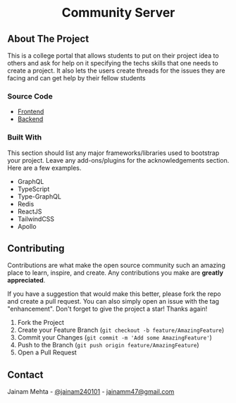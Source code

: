 
<!-- PROJECT LOGO -->
<br />
<div align="center">
  <h1 align="center">Community Server </h1>
</div>



<!-- ABOUT THE PROJECT -->
## About The Project
This is a college portal that allows students to put on their project idea to others and ask for help on it specifying the techs skills that one needs to create a project. 
It also lets the users create threads for the issues they are facing and can get help by their fellow students

### Source Code
<ul>
  <li><a href="https://github.com/jainam240101/JazzBike/tree/Frontend">Frontend </a></li>
  <li><a href="https://github.com/jainam240101/JazzBike">Backend</a></li>
</ul>  


### Built With

This section should list any major frameworks/libraries used to bootstrap your project. Leave any add-ons/plugins for the acknowledgements section. Here are a few examples.

* GraphQL
* TypeScript
* Type-GraphQL
* Redis
* ReactJS
* TailwindCSS
* Apollo

## Contributing

Contributions are what make the open source community such an amazing place to learn, inspire, and create. Any contributions you make are **greatly appreciated**.

If you have a suggestion that would make this better, please fork the repo and create a pull request. You can also simply open an issue with the tag "enhancement".
Don't forget to give the project a star! Thanks again!

1. Fork the Project
2. Create your Feature Branch (`git checkout -b feature/AmazingFeature`)
3. Commit your Changes (`git commit -m 'Add some AmazingFeature'`)
4. Push to the Branch (`git push origin feature/AmazingFeature`)
5. Open a Pull Request

<!-- CONTACT -->
## Contact

Jainam Mehta - [@jainam240101](https://twitter.com/jainam240101) - jainamm47@gmail.com

